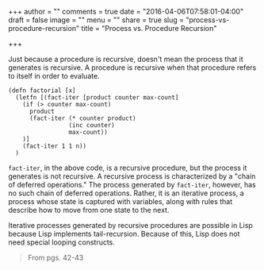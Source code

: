 +++
author = ""
comments = true
date = "2016-04-06T07:58:01-04:00"
draft = false
image = ""
menu = ""
share = true
slug = "process-vs-procedure-recursion"
title = "Process vs. Procedure Recursion"

+++

Just because a procedure is recursive, doesn't mean the process that it generates is recursive. A procedure is recursive when that procedure refers to itself in order to evaluate.

```
(defn factorial [x]
  (letfn [(fact-iter [product counter max-count]
    (if (> counter max-count)
      product
      (fact-iter (* counter product)
                 (inc counter)
                 max-count))
    )]
    (fact-iter 1 1 n))  
  )
```

`fact-iter`, in the above code, is a recursive procedure, but the process it generates is not recursive. A recursive process is characterized by a "chain of deferred operations." The process generated by `fact-iter`, however, has no such chain of deferred operations. Rather, it is an iterative process, a process whose state is captured with variables, along with rules that describe how to move from one state to the next.

Iterative processes generated by recursive procedures are possible in Lisp because Lisp implements tail-recursion. Because of this, Lisp does not need special looping constructs.

>From pgs. 42-43
